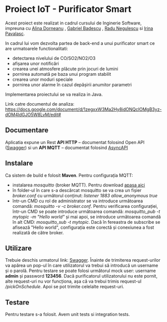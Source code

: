 # Proiect IoT - Purificator Smart

Acest proiect este realizat in cadrul cursului de Inginerie Software, impreuna cu [Alina Dorneanu](https://github.com/alina0311) , [Gabriel Badescu](https://github.com/BadescuGabi) , [Radu Negulescu](https://github.com/radunegulescu) si [Irina Pavalasc](https://github.com/IrinaPavalasc).

In cadrul lui vom dezvolta partea de back-end a unui purificator smart ce are urmatoarele functionalitati:

- detectarea nivelului de CO/SO2/NO2/O3 
- afișarea unor notificări
- crearea unei atmosfere plăcute prin jocuri de lumini
- pornirea automată pe baza unui program stabilit
- crearea unor moduri speciale
- pornirea unor alarme în cazul depășirii anumitor parametri

Implementarea proiectului se va realiza in Java.

Link catre documentul de analiza: https://docs.google.com/document/d/1zegxxW3Ma2Hy8idONQcIOMgB3yz-dOM4IdGJO5W8LvM/edit#

## Documentare
Aplicatia expune un Rest **API HTTP** – documentat folosind Open API ([Swagger](http://localhost:8080/swagger-ui.html#/demo-application)) si un **API MQTT** – documentat folosind  [AsyncAPI](asyncapi.yaml)

## Instalare
Ca sistem de build e folosit **Maven**. 
Pentru configurația MQTT:
- instalarea _mosquitto_ (broker MQTT). Pentru download [apasa aici](https://mosquitto.org/download/)
- în folder-ul în care s-a descărcat mosquitto se va crea un fișier _broker.conf_ cu următorul conținut:
_listener 1883
allow_anonymous true_
- într-un CMD cu rol de administrator se va introduce următoarea comandă: _mosquitto -v -c broker.conf_.
Pentru verificarea configurației, într-un CMD se poate introduce următoarea comandă: _mosquitto_pub -t mytopic -m "Hello world"_ și mai apoi, se introduce următoarea comandă în alt CMD: _mosquitto_sub -t mytopic_. Dacă în fereastra de subscribe se afisează "Hello world", configurația este corectă și conexiunea a fost realizată de către broker. 


## Utilizare
Trebuie deschis urmatorul link: [Swagger](http://localhost:8080/swagger-ui.html#/demo-application).
Înainte de trimiterea request-urilor va apărea un pop-ul în care utilizatorul va trebui să introducă un username și o parolă. Pentru testare se poate folosi următorul mock user:
username **admin** și password **123456**.
Dacă purificatorul utilizatorului nu este pornit, alte request-uri nu vor funcționa, așa că va trebui trimis request-ul _/pickOnSchedule_.
Apoi se pot trimite celelalte request-uri.

## Testare
Pentru testare s-a folosit.
Avem unit tests si integration tests.
